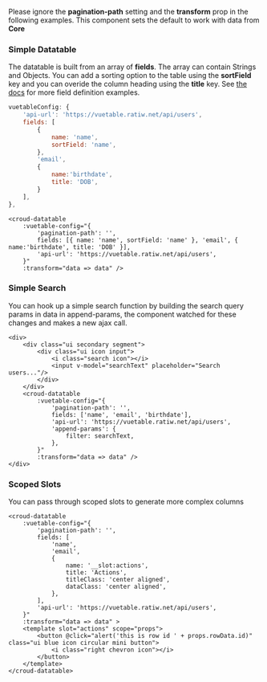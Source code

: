 Please ignore the **pagination-path** setting and the **transform** prop in the following examples. This component sets the default to work with data from **Core**
### Simple Datatable
The datatable is built from an array of **fields**. The array can contain Strings and Objects. You can add a sorting option to the table using the **sortField** key and you can overide the column heading using the **title** key. See [the docs](https://ratiw.github.io/vuetable-2/#/Fields-Definition) for more field definition examples.

```js
vuetableConfig: {
    'api-url': 'https://vuetable.ratiw.net/api/users',
    fields: [
        {
            name: 'name',
            sortField: 'name',
        },
        'email',
        {
            name:'birthdate',
            title: 'DOB',
        }
    ],
},
```

    <croud-datatable
        :vuetable-config="{
            'pagination-path': '',
            fields: [{ name: 'name', sortField: 'name' }, 'email', { name:'birthdate', title: 'DOB' }],
            'api-url': 'https://vuetable.ratiw.net/api/users',
        }"
        :transform="data => data" />


### Simple Search
You can hook up a simple search function by building the search query params in data in append-params, the component watched for these changes and makes a new ajax call.

    <div>
        <div class="ui secondary segment">
            <div class="ui icon input">
                <i class="search icon"></i>
                <input v-model="searchText" placeholder="Search users..."/>
            </div>
        </div>
        <croud-datatable
            :vuetable-config="{
                'pagination-path': '',
                fields: ['name', 'email', 'birthdate'],
                'api-url': 'https://vuetable.ratiw.net/api/users',
                'append-params': {
                    filter: searchText,
                },
            }"
            :transform="data => data" />
    </div>

### Scoped Slots

You can pass through scoped slots to generate more complex columns

    <croud-datatable
        :vuetable-config="{
            'pagination-path': '',
            fields: [
                'name',
                'email',
                {
                    name: '__slot:actions',
                    title: 'Actions',
                    titleClass: 'center aligned',
                    dataClass: 'center aligned',
                },
            ],
            'api-url': 'https://vuetable.ratiw.net/api/users',
        }"
        :transform="data => data" >
        <template slot="actions" scope="props">
            <button @click="alert('this is row id ' + props.rowData.id)" class="ui blue icon circular mini button">
                <i class="right chevron icon"></i>
            </button>
        </template>
    </croud-datatable>
